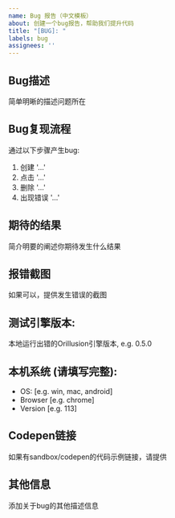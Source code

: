 ```yaml
---
name: Bug 报告（中文模板）
about: 创建一个bug报告，帮助我们提升代码
title: "[BUG]: "
labels: bug
assignees: ''
---
```


## Bug描述
简单明晰的描述问题所在

## Bug复现流程
通过以下步骤产生bug:
1. 创建 '...'
2. 点击 '...'
3. 删除 '...'
4. 出现错误 '...'

## 期待的结果
简介明要的阐述你期待发生什么结果

## 报错截图
如果可以，提供发生错误的截图

## 测试引擎版本:
本地运行出错的Orillusion引擎版本, e.g. 0.5.0

## 本机系统 (请填写完整):
 - OS: [e.g. win, mac, android]
 - Browser [e.g. chrome]
 - Version [e.g. 113]

## Codepen链接
如果有sandbox/codepen的代码示例链接，请提供

## 其他信息
添加关于bug的其他描述信息
